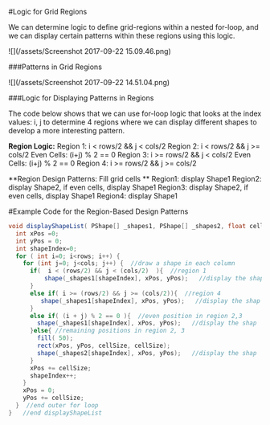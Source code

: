 #Logic for Grid Regions

We can determine logic to define grid-regions within a nested for-loop, and we can display certain patterns within these regions using this logic. 

![](/assets/Screenshot 2017-09-22 15.09.46.png)

###Patterns in Grid Regions

![](/assets/Screenshot 2017-09-22 14.51.04.png)

###Logic for Displaying Patterns in Regions

The code below shows that we can use for-loop logic that looks at the index values: i, j to determine 4 regions where we can display different shapes to develop a more interesting pattern.  

**Region Logic:**
Region 1: i < rows/2 && j < cols/2
Region 2: i < rows/2 && j >= cols/2
Even Cells: (i+j) % 2 == 0 
Region 3: i >= rows/2 && j < cols/2
Even Cells: (i+j) % 2 == 0 
Region 4: i >= rows/2 && j >= cols/2

**Region Design Patterns: Fill grid cells **
Region1:  display Shape1
Region2:  display Shape2, if even cells, display Shape1
Region3:  display Shape2, if even cells, display Shape1
Region4:  display Shape1

#Example Code for the Region-Based Design Patterns


```java
void displayShapeList( PShape[] _shapes1, PShape[] _shapes2, float cellSize, int rows, int cols) {
  int xPos =0;
  int yPos = 0;
  int shapeIndex=0;
  for ( int i=0; i<rows; i++) { 
    for (int j=0; j<cols; j++) {  //draw a shape in each column
      if(  i < (rows/2) && j < (cols/2)  ){  //region 1
          shape(_shapes1[shapeIndex], xPos, yPos);   //display the shape
      }
      else if( i >= (rows/2) && j >= (cols/2)){  //region 4
         shape(_shapes1[shapeIndex], xPos, yPos);   //display the shap
      }
      else if( (i + j) % 2 == 0 ){  //even position in region 2,3
        shape(_shapes1[shapeIndex], xPos, yPos);   //display the shap
      }else{ //remaining positions in region 2, 3
        fill( 50);
        rect(xPos, yPos, cellSize, cellSize);
        shape(_shapes2[shapeIndex], xPos, yPos);   //display the shap
      }
      xPos += cellSize;
      shapeIndex++;
    }
    xPos = 0;
    yPos += cellSize;
  }  //end outer for loop
}   //end displayShapeList

 
```


